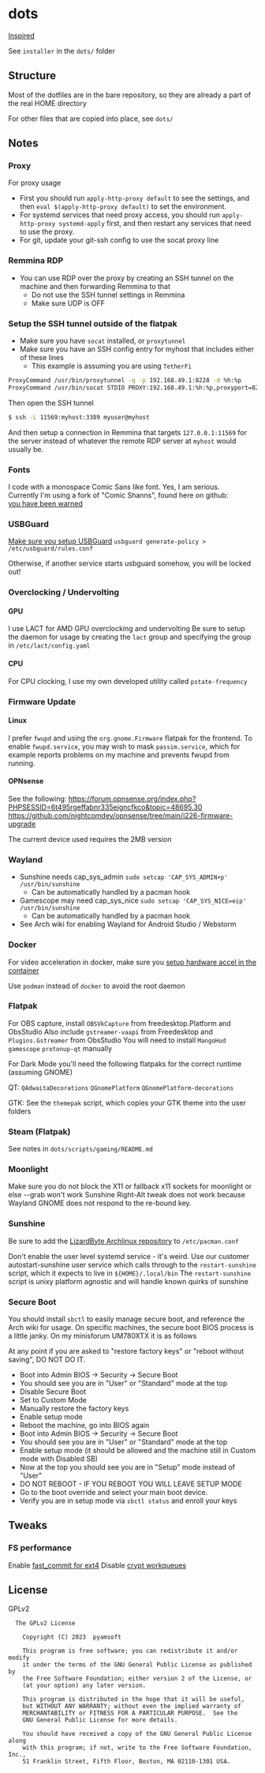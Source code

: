 # dots

[Inspired](https://www.atlassian.com/git/tutorials/dotfiles)

See `installer` in the `dots/` folder

## Structure

Most of the dotfiles are in the bare repository, so they are
already a part of the real HOME directory

For other files that are copied into place, see `dots/`

## Notes

### Proxy

For proxy usage

- First you should run `apply-http-proxy default` to see the settings, and then
  `eval $(apply-http-proxy default)` to set the environment.
- For systemd services that need proxy access, you should run `apply-http-proxy systemd-apply`
  first, and then restart any services that need to use the proxy.
- For git, update your git-ssh config to use the socat proxy line

### Remmina RDP

- You can use RDP over the proxy by creating an SSH tunnel on the machine and then forwarding Remmina to that
  - Do not use the SSH tunnel settings in Remmina
  - Make sure UDP is OFF

### Setup the SSH tunnel outside of the flatpak

- Make sure you have `socat` installed, or `proxytunnel`
- Make sure you have an SSH config entry for myhost that includes either of these lines
  - This example is assuming you are using `TetherFi`

```bash
ProxyCommand /usr/bin/proxytunnel -q -p 192.168.49.1:8228 -d %h:%p
ProxyCommand /usr/bin/socat STDIO PROXY:192.168.49.1:%h:%p,proxyport=8228
```

Then open the SSH tunnel

```bash
$ ssh -L 11569:myhost:3389 myuser@myhost
```

And then setup a connection in Remmina that targets `127.0.0.1:11569` for the server
instead of whatever the remote RDP server at `myhost` would usually be.

### Fonts

I code with a monospace Comic Sans like font. Yes, I am serious.  
Currently I'm using a fork of "Comic Shanns", found here on github:  
[you have been warned](https://github.com/jesusmgg/comic-shanns-mono)

### USBGuard

[Make sure you setup USBGuard](https://wiki.archlinux.org/title/USBGuard)
`usbguard generate-policy > /etc/usbguard/rules.conf`

Otherwise, if another service starts usbguard somehow, you will be locked out!

### Overclocking / Undervolting

#### GPU

I use LACT for AMD GPU overclocking and undervolting
Be sure to setup the daemon for usage by creating the `lact` group and
specifying the group in `/etc/lact/config.yaml`

#### CPU

For CPU clocking, I use my own developed utility called `pstate-frequency`

### Firmware Update

#### Linux

I prefer `fwupd` and using the `org.gnome.Firmware` flatpak for the frontend.
To enable `fwupd.service`, you may wish to mask `passim.service`, which
for example reports problems on my machine and prevents fwupd from running.

#### OPNsense

See the following:
https://forum.opnsense.org/index.php?PHPSESSID=6t495rgeffabnr335eigncfkco&topic=48695.30
https://github.com/nightcomdev/opnsense/tree/main/i226-firmware-upgrade

The current device used requires the 2MB version

### Wayland

- Sunshine needs cap_sys_admin `sudo setcap 'CAP_SYS_ADMIN+p' /usr/bin/sunshine`
  - Can be automatically handled by a pacman hook
- Gamescope may need cap_sys_nice `sudo setcap 'CAP_SYS_NICE=eip' /usr/bin/sunshine`
  - Can be automatically handled by a pacman hook
- See Arch wiki for enabling Wayland for Android Studio / Webstorm

### Docker

For video acceleration in docker, make sure you
[setup hardware accel in the container](https://jellyfin.org/docs/general/administration/hardware-acceleration#hardware-acceleration-on-docker-linux)

Use `podman` instead of `docker` to avoid the root daemon

### Flatpak

For OBS capture, install `OBSVkCapture` from freedesktop.Platform and ObsStudio
Also include `gstreamer-vaapi` from Freedesktop and `Plugins.Gstreamer` from ObsStudio
You will need to install `MangoHud` `gamescope` `protonup-qt` manually

For Dark Mode you'll need the following flatpaks for the correct runtime (assuming GNOME)

QT:
`QAdwaitaDecorations`
`QGnomePlatform`
`QGnomePlatform-decorations`

GTK:
See the `themepak` script, which copies your GTK theme into the user folders

### Steam (Flatpak)

See notes in `dots/scripts/gaming/README.md`

### Moonlight

Make sure you do not block the X11 or fallback x11 sockets for moonlight or else --grab won't work
Sunshine Right-Alt tweak does not work because Wayland GNOME does not respond to the re-bound key.

### Sunshine

Be sure to add the [LizardByte Archlinux repository](https://github.com/LizardByte/pacman-repo)
to `/etc/pacman.conf`

Don't enable the user level systemd service - it's weird. Use our customer autostart-sunshine user service
which calls through to the `restart-sunshine` script, which it expects to live in `${HOME}/.local/bin`
The `restart-sunshine` script is unixy platform agnostic and will handle known quirks of sunshine

### Secure Boot

You should install `sbctl` to easily manage secure boot, and reference the Arch wiki for usage.
On specific machines, the secure boot BIOS process is a little janky. On my minisforum UM780XTX it is as follows

At any point if you are asked to "restore factory keys" or "reboot without saving", DO NOT DO IT.

- Boot into Admin BIOS -> Security -> Secure Boot
- You should see you are in "User" or "Standard" mode at the top
- Disable Secure Boot
- Set to Custom Mode
- Manually restore the factory keys
- Enable setup mode
- Reboot the machine, go into BIOS again
- Boot into Admin BIOS -> Security -> Secure Boot
- You should see you are in "User" or "Standard" mode at the top
- Enable setup mode (it should be allowed and the machine still in Custom mode with Disabled SB)
- Now at the top you should see you are in "Setup" mode instead of "User"
- DO NOT REBOOT - IF YOU REBOOT YOU WILL LEAVE SETUP MODE
- Go to the boot override and select your main boot device.
- Verify you are in setup mode via `sbctl status` and enroll your keys

## Tweaks

### FS performance

Enable [fast_commit for ext4](https://wiki.archlinux.org/title/Ext4#Enabling_fast_commit_in_existing_filesystems)
Disable [crypt workqueues](https://wiki.archlinux.org/title/Dm-crypt/Specialties)

## License

GPLv2

```
  The GPLv2 License

    Copyright (C) 2023  pyamsoft

    This program is free software; you can redistribute it and/or modify
    it under the terms of the GNU General Public License as published by
    the Free Software Foundation; either version 2 of the License, or
    (at your option) any later version.

    This program is distributed in the hope that it will be useful,
    but WITHOUT ANY WARRANTY; without even the implied warranty of
    MERCHANTABILITY or FITNESS FOR A PARTICULAR PURPOSE.  See the
    GNU General Public License for more details.

    You should have received a copy of the GNU General Public License along
    with this program; if not, write to the Free Software Foundation, Inc.,
    51 Franklin Street, Fifth Floor, Boston, MA 02110-1301 USA.
```
